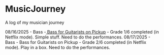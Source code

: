 # MusicJourney
A log of my musician journey

08/16/2025 - Bass -[ Bass for Guitarists on Pickup]([url](https://my.pickupmusic.com/class/71749bd0-5a70-4a89-bb43-9279c579678d)) - Grade 1/6 completed (in Netflix mode). Simple stuff. Need to do the performances.
08/17/2025 - Bass - Bass for Guitarists on Pickup - Grade 2/6 completed (in Netflix mode). Play in a box. Need to do the performances.

